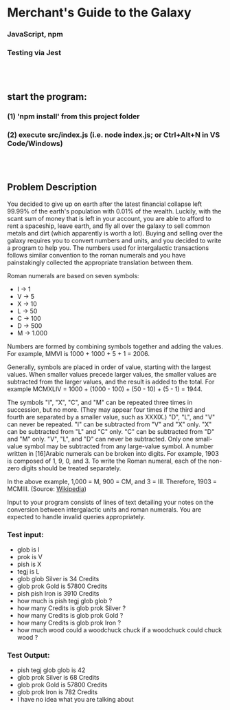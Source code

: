 # Merchant's Guide to the Galaxy
### JavaScript, npm
### Testing via Jest
<br><br>

## start the program: 
### (1) 'npm install' from this project folder
### (2) execute src/index.js (i.e. node index.js; or Ctrl+Alt+N in VS Code/Windows)

<br><br>
## Problem Description
You decided to give up on earth after the latest financial collapse left 99.99% of the earth's population with 0.01% of the wealth. Luckily, with the scant sum of money that is left in your account, you are able to afford to rent a spaceship, leave earth, and fly all over the galaxy to sell common metals and dirt (which apparently is worth a lot). Buying and selling over the galaxy requires you to convert numbers and units, and you decided to write a program to help you.
The numbers used for intergalactic transactions follows similar convention to the roman numerals and you have painstakingly collected the appropriate translation between them.

Roman numerals are based on seven symbols:

- I -> 1
- V -> 5
- X -> 10
- L -> 50
- C -> 100
- D -> 500
- M -> 1.000

Numbers are formed by combining symbols together and adding the values.
For example, MMVI is 1000 + 1000 + 5 + 1 = 2006.

Generally, symbols are placed in order of value, starting with the largest values. When smaller values precede larger values, the smaller values are subtracted from the larger values, and the result is added to the total.
For example MCMXLIV = 1000 + (1000 - 100) + (50 - 10) + (5 - 1) = 1944.

The symbols "I", "X", "C", and "M" can be repeated three times in succession, but no more. (They may appear four times if the third and fourth are separated by a smaller value, such as XXXIX.) 
"D", "L", and "V" can never be repeated.
"I" can be subtracted from "V" and "X" only.
"X" can be subtracted from "L" and "C" only.
"C" can be subtracted from "D" and "M" only.
"V", "L", and "D" can never be subtracted. 
Only one small-value symbol may be subtracted from any large-value symbol. 
A number written in [16]Arabic numerals can be broken into digits. 
For example, 1903 is composed of 1, 9, 0, and 3. To write the Roman numeral, each of the non-zero digits should be treated separately. 

In the above example, 1,000 = M, 900 = CM, and 3 = III. Therefore, 1903 = MCMIII.
(Source: [Wikipedia](http://en.wikipedia.org/wiki/Roman_numerals))

Input to your program consists of lines of text detailing your notes on the conversion between intergalactic units and roman numerals. You are expected to handle invalid queries appropriately.


### Test input:
- glob is I
- prok is V
- pish is X
- tegj is L
- glob glob Silver is 34 Credits
- glob prok Gold is 57800 Credits
- pish pish Iron is 3910 Credits
- how much is pish tegj glob glob ?
- how many Credits is glob prok Silver ?
- how many Credits is glob prok Gold ?
- how many Credits is glob prok Iron ?
- how much wood could a woodchuck chuck if a woodchuck could chuck wood ?

### Test Output:
- pish tegj glob glob is 42
- glob prok Silver is 68 Credits
- glob prok Gold is 57800 Credits
- glob prok Iron is 782 Credits
- I have no idea what you are talking about
